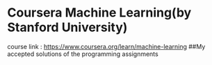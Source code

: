 # Coursera Machine Learning(by Stanford University)
course link : https://www.coursera.org/learn/machine-learning
##My accepted solutions of the programming assignments
